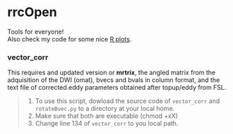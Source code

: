 # rrcOpen  
Tools for everyone!  
Also check my code for some nice [R plots](https://github.com/rcruces/R-graph).  
  
### vector_corr  
This requires and updated version or **mrtrix**, the angled matrix from the adquisition of the DWI (omat), bvecs and bvals in column format, and the text file of corrected.eddy parameters obtained after topup/eddy from FSL.  
> 1. To use this script, dowload the source code of `vector_corr` and `rotateBvec.py` to a directory at your local home.  
> 2. Make sure that both are executable (chmod +xX)  
> 3. Change line 134 of `vector_corr` to you local path.
